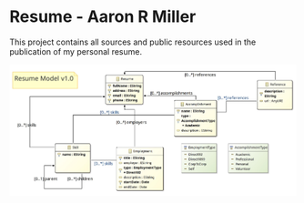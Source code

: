 # Resume - Aaron R Miller

This project contains all sources and public resources used in the publication of my personal resume.

![Resume Model Diagram](public/img/resumemodel-1.0.0.jpg)